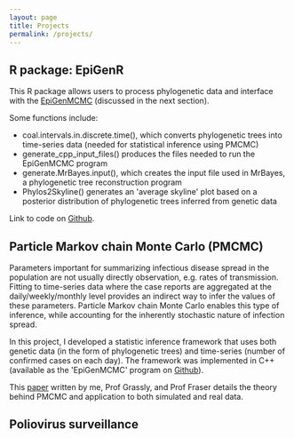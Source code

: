 ```yaml
---
layout: page
title: Projects
permalink: /projects/
---
```


## R package: EpiGenR

This R package allows users to process phylogenetic data and interface with the [EpiGenMCMC](https://github.com/lucymli/EpiGenMCMC) (discussed in the next section).

Some functions include:

- coal.intervals.in.discrete.time(), which converts phylogenetic trees into time-series data (needed for statistical inference using PMCMC)
- generate_cpp_input_files() produces the files needed to run the EpiGenMCMC program
- generate.MrBayes.input(), which creates the input file used in MrBayes, a phylogenetic tree reconstruction program
- Phylos2Skyline() generates an 'average skyline' plot based on a posterior distribution of phylogenetic trees inferred from genetic data

Link to code on [Github](https://github.com/lucymli/EpiGenR). 

## Particle Markov chain Monte Carlo (PMCMC)

Parameters important for summarizing infectious disease spread in the population are not usually directly observation, e.g. rates of transmission. Fitting to time-series data where the case reports are aggregated at the daily/weekly/monthly level provides an indirect way to infer the values of these parameters. Particle Markov chain Monte Carlo enables this type of inference, while accounting for the inherently stochastic nature of infection spread. 

In this project, I developed a statistic inference framework that uses both genetic data (in the form of phylogenetic trees) and time-series (number of confirmed cases on each day). The framework was implemented in C++ (available as the 'EpiGenMCMC' program on [Github](https://github.com/lucymli/EpiGenMCMC)).

This [paper](https://academic.oup.com/mbe/article/doi/10.1093/molbev/msx195/3952784/Quantifying-transmission-heterogeneity-using-both?guestAccessKey=1853723e-23a7-4a02-be30-f6710e1d177a) written by me, Prof Grassly, and Prof Fraser details the theory behind PMCMC and application to both simulated and real data.



## Poliovirus surveillance


